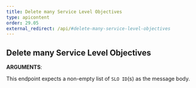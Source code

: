 ```yaml
---
title: Delete many Service Level Objectives
type: apicontent
order: 29.05
external_redirect: /api/#delete-many-service-level-objectives
---
```


## Delete many Service Level Objectives

**ARGUMENTS**:

This endpoint expects a non-empty list of `SLO ID`(s) as the message body.
